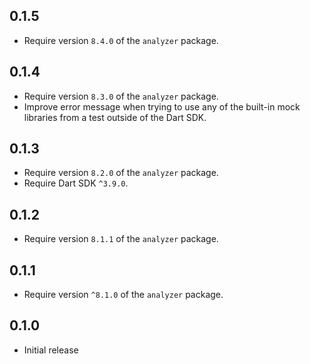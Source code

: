 ## 0.1.5

- Require version `8.4.0` of the `analyzer` package.

## 0.1.4

- Require version `8.3.0` of the `analyzer` package.
- Improve error message when trying to use any of the built-in mock libraries
  from a test outside of the Dart SDK.

## 0.1.3

- Require version `8.2.0` of the `analyzer` package.
- Require Dart SDK `^3.9.0`.

## 0.1.2

- Require version `8.1.1` of the `analyzer` package.

## 0.1.1

- Require version `^8.1.0` of the `analyzer` package.

## 0.1.0

- Initial release
